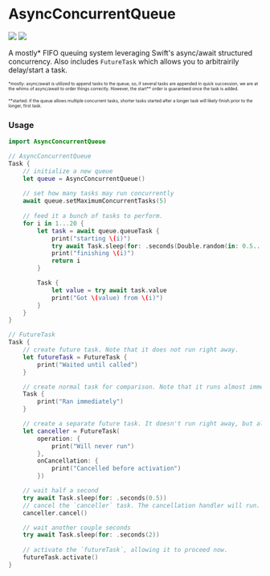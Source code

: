 # AsyncConcurrentQueue

[![](https://img.shields.io/endpoint?url=https%3A%2F%2Fswiftpackageindex.com%2Fapi%2Fpackages%2Fmredig%2FAsyncConcurrentQueue%2Fbadge%3Ftype%3Dswift-versions)](https://swiftpackageindex.com/mredig/AsyncConcurrentQueue) [![](https://img.shields.io/endpoint?url=https%3A%2F%2Fswiftpackageindex.com%2Fapi%2Fpackages%2Fmredig%2FAsyncConcurrentQueue%2Fbadge%3Ftype%3Dplatforms)](https://swiftpackageindex.com/mredig/AsyncConcurrentQueue)

A mostly\* FIFO queuing system leveraging Swift's async/await structured concurrency. Also includes `FutureTask` which allows you to arbitrairily delay/start a task.

<style>.foootnote { font-size: 0.6em; }</style>
<span class="foootnote">\*mostly: async/await is utilized to append tasks to the queue, so, if several tasks are appended in quick succession, we are at the whims of async/await to order things correctly. However, the start\*\* order is guaranteed once the task is added.</span>

<span class="foootnote">\*\*started: if the queue allows multiple concurrent tasks, shorter tasks started after a longer task will likely finish prior to the longer, first task.</span>

### Usage
```swift
import AsyncConcurrentQueue

// AsyncConcurrentQueue
Task {
	// initialize a new queue
	let queue = AsyncConcurrentQueue()
	
	// set how many tasks may run concurrently
	await queue.setMaximumConcurrentTasks(5)
	
	// feed it a bunch of tasks to perform.
	for i in 1...20 {
		let task = await queue.queueTask {
			print("starting \(i)")
			try await Task.sleep(for: .seconds(Double.random(in: 0.5...2)))
			print("finishing \(i)")
			return i
		}

		Task {
			let value = try await task.value
			print("Got \(value) from \(i)")
		}
	}
}

// FutureTask
Task {
	// create future task. Note that it does not run right away.
	let futureTask = FutureTask {
		print("Waited until called")
	}

	// create normal task for comparison. Note that it runs almost immediately.
	Task {
		print("Ran immediately")
	}

	// create a separate future task. It doesn't run right away, but also has a cancellation handler.
	let canceller = FutureTask(
		operation: {
			print("Will never run")
		},
		onCancellation: {
			print("Cancelled before activation")
		})

	// wait half a second
	try await Task.sleep(for: .seconds(0.5))
	// cancel the `canceller` task. The cancellation handler will run.
	canceller.cancel()

	// wait another couple seconds
	try await Task.sleep(for: .seconds(2))
	
	// activate the `futureTask`, allowing it to proceed now.
	futureTask.activate()
}
```
